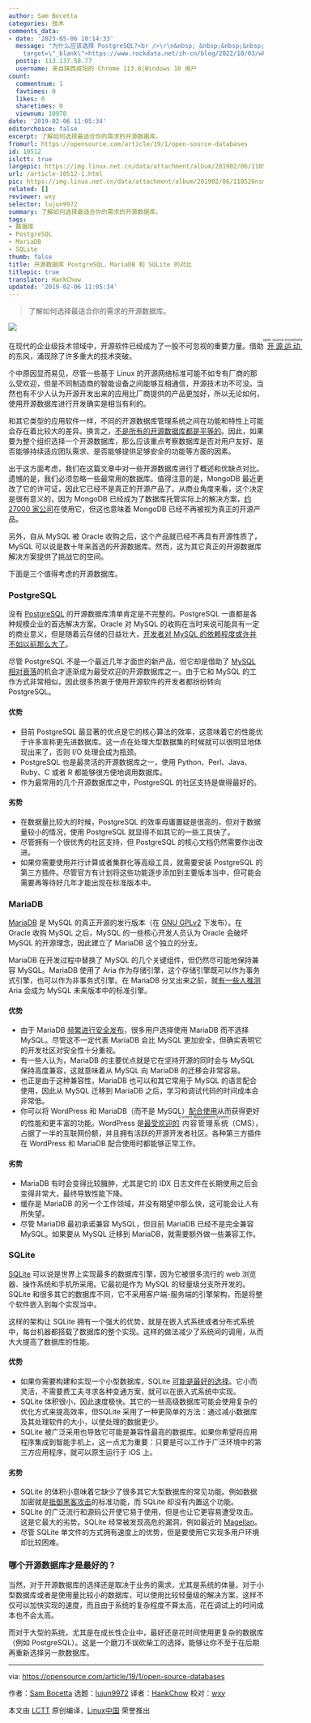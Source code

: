 ```yaml
---
author: Sam Bocetta
categories: 技术
comments_data:
- date: '2023-05-06 10:14:33'
  message: "为什么应该选择 PostgreSQL?<br />\r\n&nbsp; &nbsp;&nbsp;&nbsp;<a href=\"https://www.rockdata.net/zh-cn/blog/2022/10/03/why-postgres/\"
    target=\"_blank\">https://www.rockdata.net/zh-cn/blog/2022/10/03/why-postgres/</a>"
  postip: 113.137.58.77
  username: 来自陕西咸阳的 Chrome 113.0|Windows 10 用户
count:
  commentnum: 1
  favtimes: 0
  likes: 0
  sharetimes: 0
  viewnum: 10970
date: '2019-02-06 11:05:34'
editorchoice: false
excerpt: 了解如何选择最适合你的需求的开源数据库。
fromurl: https://opensource.com/article/19/1/open-source-databases
id: 10512
islctt: true
largepic: https://img.linux.net.cn/data/attachment/album/201902/06/110526nsmepmr7s7mmqp1r.jpg
url: /article-10512-1.html
pic: https://img.linux.net.cn/data/attachment/album/201902/06/110526nsmepmr7s7mmqp1r.jpg.thumb.jpg
related: []
reviewer: wxy
selector: lujun9972
summary: 了解如何选择最适合你的需求的开源数据库。
tags:
- 数据库
- PostgreSQL
- MariaDB
- SQLite
thumb: false
title: 开源数据库 PostgreSQL、MariaDB 和 SQLite 的对比
titlepic: true
translator: HankChow
updated: '2019-02-06 11:05:34'
---
```



> 
> 了解如何选择最适合你的需求的开源数据库。
> 
> 
> 


![](/data/attachment/album/201902/06/110526nsmepmr7s7mmqp1r.jpg)


在现代的企业级技术领域中，开源软件已经成为了一股不可忽视的重要力量。借助<ruby> <a href="https://opensource.com/article/18/2/pivotal-moments-history-open-source">  开源运动 </a> <rt>  open source movement </rt></ruby>的东风，涌现除了许多重大的技术突破。


个中原因显而易见，尽管一些基于 Linux 的开源网络标准可能不如专有厂商的那么受欢迎，但是不同制造商的智能设备之间能够互相通信，开源技术功不可没。当然也有不少人认为开源开发出来的应用比厂商提供的产品更加好，所以无论如何，使用开源数据库进行开发确实是相当有利的。


和其它类型的应用软件一样，不同的开源数据库管理系统之间在功能和特性上可能会存在着比较大的差异。换言之，[不是所有的开源数据库都是平等的](https://blog.capterra.com/free-database-software/)。因此，如果要为整个组织选择一个开源数据库，那么应该重点考察数据库是否对用户友好、是否能够持续适应团队需求、是否能够提供足够安全的功能等方面的因素。


出于这方面考虑，我们在这篇文章中对一些开源数据库进行了概述和优缺点对比。遗憾的是，我们必须忽略一些最常用的数据库。值得注意的是，MongoDB 最近更改了它的许可证，因此它已经不是真正的开源产品了。从商业角度来看，这个决定是很有意义的，因为 MongoDB 已经成为了数据库托管实际上的解决方案，[约 27000 家公司](https://idatalabs.com/tech/products/mongodb)在使用它，但这也意味着 MongoDB 已经不再被视为真正的开源产品。


另外，自从 MySQL 被 Oracle 收购之后，这个产品就已经不再具有开源性质了，MySQL 可以说是数十年来首选的开源数据库。然而，这为其它真正的开源数据库解决方案提供了挑战它的空间。


下面是三个值得考虑的开源数据库。


### PostgreSQL


没有 [PostgreSQL](https://www.postgresql.org/) 的开源数据库清单肯定是不完整的。PostgreSQL 一直都是各种规模企业的首选解决方案。Oracle 对 MySQL 的收购在当时来说可能具有一定的商业意义，但是随着云存储的日益壮大，[开发者对 MySQL 的依赖程度或许并不如以前那么大了](https://www.theregister.co.uk/2018/05/31/rise_of_the_open_source_data_strategies/)。


尽管 PostgreSQL 不是一个最近几年才面世的新产品，但它却是借助了 [MySQL 相对衰落](https://www.itworld.com/article/2721995/big-data/signs-of-mysql-decline-on-horizon.html)的机会才逐渐成为最受欢迎的开源数据库之一。由于它和 MySQL 的工作方式非常相似，因此很多热衷于使用开源软件的开发者都纷纷转向 PostgreSQL。


#### 优势


* 目前 PostgreSQL 最显著的优点是它的核心算法的效率，这意味着它的性能优于许多宣称更先进数据库。这一点在处理大型数据集的时候就可以很明显地体现出来了，否则 I/O 处理会成为瓶颈。
* PostgreSQL 也是最灵活的开源数据库之一，使用 Python、Perl、Java、Ruby、C 或者 R 都能够很方便地调用数据库。
* 作为最常用的几个开源数据库之中，PostgreSQL 的社区支持是做得最好的。


#### 劣势


* 在数据量比较大的时候，PostgreSQL 的效率毋庸置疑是很高的，但对于数据量较小的情况，使用 PostgreSQL 就显得不如其它的一些工具快了。
* 尽管拥有一个很优秀的社区支持，但 PostgreSQL 的核心文档仍然需要作出改进。
* 如果你需要使用并行计算或者集群化等高级工具，就需要安装 PostgreSQL 的第三方插件。尽管官方有计划将这些功能逐步添加到主要版本当中，但可能会需要再等待好几年才能出现在标准版本中。


### MariaDB


[MariaDB](https://mariadb.org/) 是 MySQL 的真正开源的发行版本（在 [GNU GPLv2](https://github.com/MariaDB/server/blob/10.4/COPYING) 下发布）。在 Oracle 收购 MySQL 之后，MySQL 的一些核心开发人员认为 Oracle 会破坏 MySQL 的开源理念，因此建立了 MariaDB 这个独立的分支。


MariaDB 在开发过程中替换了 MySQL 的几个关键组件，但仍然尽可能地保持兼容 MySQL。MariaDB 使用了 Aria 作为存储引擎，这个存储引擎既可以作为事务式引擎，也可以作为非事务式引擎。在 MariaDB 分叉出来之前，就[有一些人推测](http://kb.askmonty.org/en/aria-faq) Aria 会成为 MySQL 未来版本中的标准引擎。


#### 优势


* 由于 MariaDB [频繁进行安全发布](https://mariadb.org/tag/security/)，很多用户选择使用 MariaDB 而不选择 MySQL。尽管这不一定代表 MariaDB 会比 MySQL 更加安全，但确实表明它的开发社区对安全性十分重视。
* 有一些人认为，MariaDB 的主要优点就是它在坚持开源的同时会与 MySQL 保持高度兼容，这就意味着从 MySQL 向 MariaDB 的迁移会非常容易。
* 也正是由于这种兼容性，MariaDB 也可以和其它常用于 MySQL 的语言配合使用，因此从 MySQL 迁移到 MariaDB 之后，学习和调试代码的时间成本会非常低。
* 你可以将 WordPress 和 MariaDB（而不是 MySQL）[配合使用](https://mariadb.com/resources/blog/how-to-install-and-run-wordpress-with-mariadb/)从而获得更好的性能和更丰富的功能。WordPress 是[最受欢迎的](https://websitesetup.org/popular-cms/)<ruby> 内容管理系统 <rt>  Content Management System </rt></ruby>（CMS），占据了一半的互联网份额，并且拥有活跃的开源开发者社区。各种第三方插件在 WordPress 和 MariaDB 配合使用时都能够正常工作。


#### 劣势


* MariaDB 有时会变得比较臃肿，尤其是它的 IDX 日志文件在长期使用之后会变得非常大，最终导致性能下降。
* 缓存是 MariaDB 的另一个工作领域，并没有期望中那么快，这可能会让人有所失望。
* 尽管 MariaDB 最初承诺兼容 MySQL，但目前 MariaDB 已经不是完全兼容 MySQL。如果要从 MySQL 迁移到 MariaDB，就需要额外做一些兼容工作。


### SQLite


[SQLite](https://www.sqlite.org/index.html) 可以说是世界上实现最多的数据库引擎，因为它被很多流行的 web 浏览器、操作系统和手机所采用。它最初是作为 MySQL 的轻量级分支所开发的。SQLite 和很多其它的数据库不同，它不采用客户端-服务端的引擎架构，而是将整个软件嵌入到每个实现当中。


这样的架构让 SQLite 拥有一个强大的优势，就是在嵌入式系统或者分布式系统中，每台机器都搭载了数据库的整个实现。这样的做法减少了系统间的调用，从而大大提高了数据库的性能。


#### 优势


* 如果你需要构建和实现一个小型数据库，SQLite [可能是最好的选择](https://www.sqlite.org/aff_short.html)。它小而灵活，不需要费工夫寻求各种变通方案，就可以在嵌入式系统中实现。
* SQLite 体积很小，因此速度极快。其它的一些高级数据库可能会使用复杂的优化方式来提高效率，但SQLite 采用了一种更简单的方法：通过减小数据库及其处理软件的大小，以使处理的数据更少。
* SQLite 被广泛采用也导致它可能是兼容性最高的数据库。如果你希望将应用程序集成到智能手机上，这一点尤为重要：只要是可以工作于广泛环境中的第三方应用程序，就可以原生运行于 iOS 上。


#### 劣势


* SQLite 的体积小意味着它缺少了很多其它大型数据库的常见功能。例如数据加密就是[抵御黑客攻击](https://hostingcanada.org/most-common-website-vulnerabilities/)的标准功能，而 SQLite 却没有内置这个功能。
* SQLite 的广泛流行和源码公开使它易于使用，但是也让它更容易遭受攻击。这是它最大的劣势。SQLite 经常被发现高危的漏洞，例如最近的 [Magellan](https://www.securitynewspaper.com/2018/12/18/critical-vulnerability-in-sqlite-you-should-update-now/)。
* 尽管 SQLite 单文件的方式拥有速度上的优势，但是要使用它实现多用户环境却比较困难。


### 哪个开源数据库才是最好的？


当然，对于开源数据库的选择还是取决于业务的需求，尤其是系统的体量。对于小型数据库或者是使用量比较小的数据库，可以使用比较轻量级的解决方案，这样不仅可以加快实现的速度，而且由于系统的复杂程度不算太高，花在调试上的时间成本也不会太高。


而对于大型的系统，尤其是在成长性企业中，最好还是花时间使用更复杂的数据库（例如 PostgreSQL）。这是一个磨刀不误砍柴工的选择，能够让你不至于在后期再重新选择另一款数据库。




---


via: <https://opensource.com/article/19/1/open-source-databases>


作者：[Sam Bocetta](https://opensource.com/users/sambocetta) 选题：[lujun9972](https://github.com/lujun9972) 译者：[HankChow](https://github.com/HankChow) 校对：[wxy](https://github.com/wxy)


本文由 [LCTT](https://github.com/LCTT/TranslateProject) 原创编译，[Linux中国](https://linux.cn/) 荣誉推出